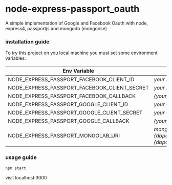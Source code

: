 # node-express-passport_oauth
A simple implementation of Google and Facebook Oauth with node, express4, passportjs and mongodb (mongoose)

### installation guide
To try this project on you local machine you must set some environment variables:

Env Variable  | Value
------------- | -------------
NODE_EXPRESS_PASSPORT_FACEBOOK_CLIENT_ID      | *your FB client id*
NODE_EXPRESS_PASSPORT_FACEBOOK_CLIENT_SECRET  | *your FB client secret*
NODE_EXPRESS_PASSPORT_FACEBOOK_CALLBACK       | *{your_address:port}/auth/facebook/callback*
NODE_EXPRESS_PASSPORT_GOOGLE_CLIENT_ID        | *your Google client id*
NODE_EXPRESS_PASSPORT_GOOGLE_CLIENT_SECRET    | *your Google secret*
NODE_EXPRESS_PASSPORT_GOOGLE_CALLBACK         | *{your_address:port}/auth/google/callback*
NODE_EXPRESS_PASSPORT_MONGOLAB_URI            | *mongodb://{dbuser}:{dbpassword}@{dbaddress}:{dbport}/{dbname}*

### usage guide
```
npm start
```
visit localhost:3000
